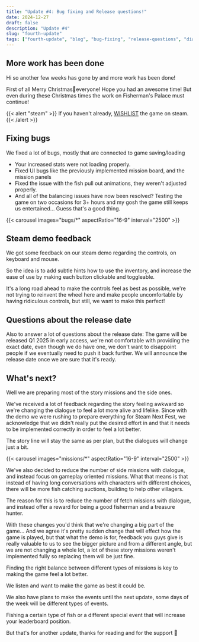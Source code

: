 ```yaml
---
title: "Update #4: Bug fixing and Release questions!"
date: 2024-12-27
draft: false
description: "Update #4"
slug: "fourth-update"
tags: ["fourth-update", "blog", "bug-fixing", "release-questions", "dialogue-changes"]
---
```


More work has been done
---
Hi so another few weeks has gone by and more work has been done! 

First of all Merry Christmas🎄everyone! Hope you had an awesome time!
But even during these Christmas times the work on Fisherman's Palace must continue!

{{< alert "steam" >}}
If you haven't already, [WISHLIST](https://store.steampowered.com/app/2749370/Fishermans_Palace/) the game on steam.
{{< /alert >}}


Fixing bugs 
---
We fixed a lot of bugs, mostly that are connected to game saving/loading
- Your increased stats were not loading properly.
- Fixed UI bugs like the previously implemented mission board, and the mission panels
- Fixed the issue with the fish pull out animations, they weren't adjusted properly. 
- And all of the balancing issues have now been resolved? Testing the game on two occasions for 3+ hours and my gosh the game still keeps us entertained... Guess that's a good thing.

{{< carousel images="bugs/*" aspectRatio="16-9" interval="2500" >}}

Steam demo feedback
---

We got some feedback on our steam demo regarding the controls, on keyboard and mouse. 

So the idea is to add subtle hints how to use the inventory, and increase the ease of use by making each button clickable and toggleable. 

It's a long road ahead to make the controls feel as best as possible, we're not trying to reinvent the wheel here and make people uncomfortable by having ridiculous controls, but still, we want to make this perfect!

Questions about the release date
---
Also to answer a lot of questions about the release date: The game will be released Q1 2025 in early access, we're not comfortable with providing the exact date, even though we do have one, we don't want to disappoint people if we eventually need to push it back further. We will announce the release date once we are sure that it's ready.

What's next?
---
Well we are preparing most of the story missions and the side ones.

We've received a lot of feedback regarding the story feeling awkward so we're changing the dialogue to feel a lot more alive and lifelike. Since with the demo we were rushing to prepare everything for Steam Next Fest, we acknowledge that we didn't really put the desired effort in and that it needs to be implemented correctly in order to feel a lot better.

The story line will stay the same as per plan, but the dialogues will change just a bit. 

{{< carousel images="missions/*" aspectRatio="16-9" interval="2500" >}}

We've also decided to reduce the number of side missions with dialogue, and instead focus on gameplay oriented missions. What that means is that instead of having long conversations with characters with different choices, there will be more fish catching auctions, building to help other villagers. 

The reason for this is to reduce the number of fetch missions with dialogue, and instead offer a reward for being a good fisherman and a treasure hunter. 

With these changes you'd think that we're changing a big part of the game... And we agree it's pretty sudden change that will effect how the game is played, but that what the demo is for, feedback you guys give is really valuable to us to see the bigger picture and from a different angle, but we are not changing a whole lot, a lot of these story missions weren't implemented fully so replacing them will be just fine. 

Finding the right balance between different types of missions is key to making the game feel a lot better.

We listen and want to make the game as best it could be.

We also have plans to make the events until the next update, some days of the week will be different types of events.

Fishing a certain type of fish or a different special event that will increase your leaderboard position.

But that's for another update, thanks for reading and for the support 💝